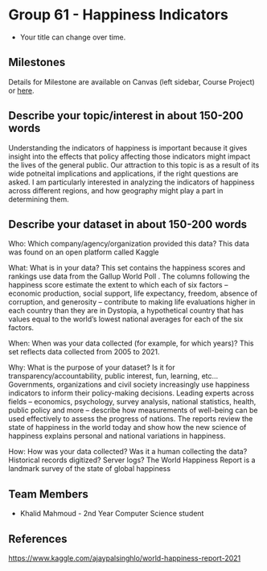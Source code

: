 # Group 61 - Happiness Indicators

- Your title can change over time.

## Milestones


Details for Milestone are available on Canvas (left sidebar, Course Project) or [here](https://firas.moosvi.com/courses/data301/project/milestone01.html).

## Describe your topic/interest in about 150-200 words

Understanding the indicators of happiness is important because it gives insight into the effects that policy affecting those indicators might impact the lives of the general public. Our attraction to this topic is as a result of its wide potneital implications and applications, if the right questions are asked. I am particularly interested in analyzing the indicators of happiness across different regions, and how geography might play a part in determining them. 


## Describe your dataset in about 150-200 words
Who: Which company/agency/organization provided this data? 
This data was found on an open platform called Kaggle

What: What is in your data?
This set contains the happiness scores and rankings use data from the Gallup World Poll . The columns following the happiness score estimate the extent to which each of six factors – economic production, social support, life expectancy, freedom, absence of corruption, and generosity – contribute to making life evaluations higher in each country than they are in Dystopia, a hypothetical country that has values equal to the world’s lowest national averages for each of the six factors.

When: When was your data collected (for example, for which years)?
This set reflects data collected from 2005 to 2021.

Why: What is the purpose of your dataset? Is it for transparency/accountability, public interest, fun, learning, etc…
Governments, organizations and civil society increasingly use happiness indicators to inform their policy-making decisions. Leading experts across fields – economics, psychology, survey analysis, national statistics, health, public policy and more – describe how measurements of well-being can be used effectively to assess the progress of nations. The reports review the state of happiness in the world today and show how the new science of happiness explains personal and national variations in happiness.


How: How was your data collected? Was it a human collecting the data? Historical records digitized? Server logs?
The World Happiness Report is a landmark survey of the state of global happiness


## Team Members

- Khalid Mahmoud - 2nd Year Computer Science student

## References

https://www.kaggle.com/ajaypalsinghlo/world-happiness-report-2021 


